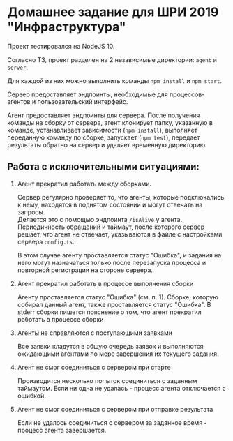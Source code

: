 # Домашнее задание для ШРИ 2019 "Инфраструктура"

Проект тестировался на NodeJS 10.

Согласно ТЗ, проект разделен на 2 независимые директории: `agent` и `server`.

Для каждой из них можно выполнить команды `npm install` и `npm start`.

Сервер предоставляет эндпоинты, необходимые для процессов-агентов и пользовательский интерфейс.

Агент предоставляет эндпоинты для сервера. После получения команды на сборку от сервера, агент клонирует папку, указанную в команде, устанавливает зависимости (`npm install`), выполняет переданную команду по сборке, запускает (`npm test`), передает результаты обратно на сервер и удаляет временную директорию.

## Работа с исключительными ситуациями:

1. Агент прекратил работать между сборками.

   Сервер регулярно проверяет то, что агенты, которые подключались к нему, находятся в поднятом состоянии и могут отвечать на запросы.  
   Делается это с помощью эндпоинта `/isAlive` у агента.  
   Периодичность обращений и таймаут, после которого сервер решает, что агент не отвечает, указываются в файле с настройками сервера `config.ts`.

   В этом случае агенту проставляется статус "Ошибка", и задания на него могут назначаться только после перезапуска процесса и повторной регистрации на стороне сервера.

1. Агент прекратил работать в процессе выполнения сборки

   Агенту проставляется статус "Ошибка" (см. п. 1). Сборке, которую собирал данный агент, также проставляется статус "Ошибка". В stderr сборки пишется пояснение о том, что агент прекратил работать в процессе сборки

1. Агенты не справляются с поступающими заявками

   Все заявки кладутся в общую очередь заявок и выполняются ожидающими агентами по мере завершения их текущего задания.

1. Агент не смог соединиться с сервером при старте

   Производится несколько попыток соединиться с заданным таймаутом. Если ни одна не удалась - процесс агента отключается с ошибкой.

1. Агент не смог соединиться с сервером при отправке результата

   Если не удалось соединиться с сервером за заданное время - процесс агента завершается.